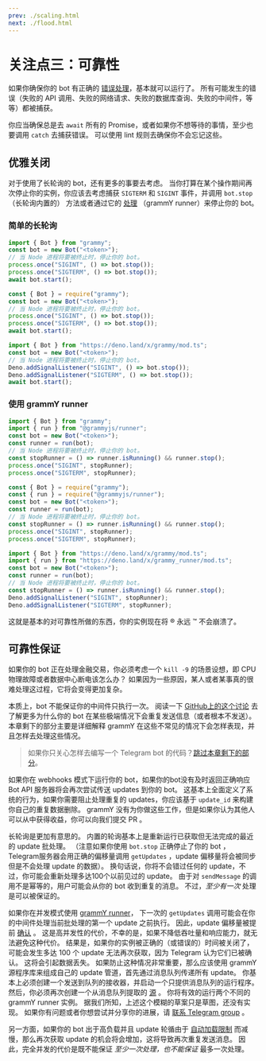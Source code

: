 ```yaml
---
prev: ./scaling.html
next: ./flood.html
---
```


# 关注点三：可靠性

如果你确保你的 bot 有正确的 [错误处理](/zh/guide/errors.md)，基本就可以运行了。
所有可能发生的错误（失败的 API 调用、失败的网络请求、失败的数据库查询、失败的中间件，等等）都被捕获。

你应当确保总是去 `await` 所有的 Promise，或者如果你不想等待的事情，至少也要调用 `catch` 去捕获错误。
可以使用 lint 规则去确保你不会忘记这些。

## 优雅关闭

对于使用了长轮询的 bot，还有更多的事要去考虑。
当你打算在某个操作期间再次停止你的实例，你应该去考虑捕获 `SIGTERM` 和 `SIGINT` 事件，并调用 `bot.stop`（长轮询内置的） 方法或者通过它的 [处理]((https://doc.deno.land/https://deno.land/x/grammy_runner/mod.ts/~/RunnerHandle#stop)) （grammY runner）来停止你的 bot。

### 简单的长轮询

<CodeGroup>

<CodeGroupItem title="TypeScript" active>

```ts
import { Bot } from "grammy";
const bot = new Bot("<token>");
// 当 Node 进程将要被终止时，停止你的 bot。
process.once("SIGINT", () => bot.stop());
process.once("SIGTERM", () => bot.stop());
await bot.start();
```

</CodeGroupItem>

<CodeGroupItem title="JavaScript">

```js
const { Bot } = require("grammy");
const bot = new Bot("<token>");
// 当 Node 进程将要被终止时，停止你的 bot。
process.once("SIGINT", () => bot.stop());
process.once("SIGTERM", () => bot.stop());
await bot.start();
```

</CodeGroupItem>

<CodeGroupItem title="Deno">

```ts
import { Bot } from "https://deno.land/x/grammy/mod.ts";
const bot = new Bot("<token>");
// 当 Node 进程将要被终止时，停止你的 bot。
Deno.addSignalListener("SIGINT", () => bot.stop());
Deno.addSignalListener("SIGTERM", () => bot.stop());
await bot.start();
```

</CodeGroupItem>
</CodeGroup>

### 使用 grammY runner

<CodeGroup>

<CodeGroupItem title="TypeScript" active>

```ts
import { Bot } from "grammy";
import { run } from "@grammyjs/runner";
const bot = new Bot("<token>");
const runner = run(bot);
// 当 Node 进程将要被终止时，停止你的 bot。
const stopRunner = () => runner.isRunning() && runner.stop();
process.once("SIGINT", stopRunner);
process.once("SIGTERM", stopRunner);
```

</CodeGroupItem>

<CodeGroupItem title="JavaScript">

```js
const { Bot } = require("grammy");
const { run } = require("@grammyjs/runner");
const bot = new Bot("<token>");
const runner = run(bot);
// 当 Node 进程将要被终止时，停止你的 bot。
const stopRunner = () => runner.isRunning() && runner.stop();
process.once("SIGINT", stopRunner);
process.once("SIGTERM", stopRunner);
```

</CodeGroupItem>
<CodeGroupItem title="Deno">

```ts
import { Bot } from "https://deno.land/x/grammy/mod.ts";
import { run } from "https://deno.land/x/grammy_runner/mod.ts";
const bot = new Bot("<token>");
const runner = run(bot);
// 当 Node 进程将要被终止时，停止你的 bot。
const stopRunner = () => runner.isRunning() && runner.stop();
Deno.addSignalListener("SIGINT", stopRunner);
Deno.addSignalListener("SIGTERM", stopRunner);
```

</CodeGroupItem>
</CodeGroup>

这就是基本的对可靠性所做的东西，你的实例现在将 :registered: 永远 :tm: 不会崩溃了。

## 可靠性保证

如果你的 bot 正在处理金融交易，你必须考虑一个 `kill -9` 的场景设想，即 CPU 物理故障或者数据中心断电该怎么办？
如果因为一些原因，某人或者某事真的很难处理这过程，它将会变得更加复杂。

本质上，bot 不能保证你的中间件只执行一次。
阅读一下 [GitHub上的这个讨论](https://github.com/tdlib/telegram-bot-api/issues/126) 去了解更多为什么你的 bot 在某些极端情况下会重复发送信息（或者根本不发送）。
本章剩下的部分主要是详细解释 grammY 在这些不常见的情况下会怎样表现，并且怎样去处理这些情况。

> 如果你只关心怎样去编写一个 Telegram bot 的代码？[跳过本章剩下的部分](/zh/advanced/flood.md)。

如果你在 webhooks 模式下运行你的 bot，如果你的bot没有及时返回正确响应 Bot API 服务器将会再次尝试传送 updates 到你的 bot。
这基本上全面定义了系统的行为，如果你需要阻止处理重复的 updates，你应该基于 `update_id` 来构建你自己的重复数据删除。
grammY 没有为你做这些工作，但是如果你认为其他人可以从中获得收益，你可以向我们提交 PR 。

长轮询是更加有意思的。
内置的轮询基本上是重新运行已获取但无法完成的最近的 update 批处理。
（注意如果你使用 `bot.stop` 正确停止了你的 bot ， Telegram服务器会用正确的偏移量调用 `getUpdates` ，update 偏移量将会被同步但是不会处理 update 的数据）。
换句话说，你将不会错过任何的 update，不过，你可能会重新处理多达100个以前见过的 update。
由于对 `sendMessage` 的调用不是幂等的，用户可能会从你的 bot 收到重复的消息。
不过，_至少有一次_ 处理是可以被保证的。

如果你在并发模式使用 [grammY runner](/zh/plugins/runner.md)， 下一次的 `getUpdates` 调用可能会在你的中间件处理当前批处理的第一个 update 之前执行。
因此，update 偏移量被提前 [确认](https://core.telegram.org/bots/api#getupdates) 。
这是高并发性的代价，不幸的是，如果不降低吞吐量和响应能力，就无法避免这种代价。
结果是，如果你的实例被正确的（或错误的）时间被关闭了，可能会发生多达 100 个 update 无法再次获取，因为 Telegram 认为它们已被确认。
这将会引起数据丢失。
如果防止这种情况非常重要，那么应该使用 grammY 源程序库来组成自己的 update 管道，首先通过消息队列传递所有 update。
你基本上必须创建一个发送到队列的接收器，并启动一个只提供消息队列的运行程序。
然后，你必须再次创建一个从消息队列提取的 [源](https://doc.deno.land/https://deno.land/x/grammy_runner/mod.ts/~/UpdateSource) 。
你将有效的运行两个不同的 grammY runner 实例。
据我们所知，上述这个模糊的草案只是草图，还没有实现。
如果你有问题或者你想尝试并分享你的进展，请 [联系 Telegram group](https://t.me/grammyjs) 。

另一方面，如果你的 bot 出于高负载并且 update 轮循由于 [自动加载限制](/zh/plugins/runner.md#sink) 而减慢，那么再次获取 update 的机会将会增加，这将导致再次重复发送消息。
因此，完全并发的代价是既不能保证 _至少一次处理，也不能保证_ 最多一次处理。
